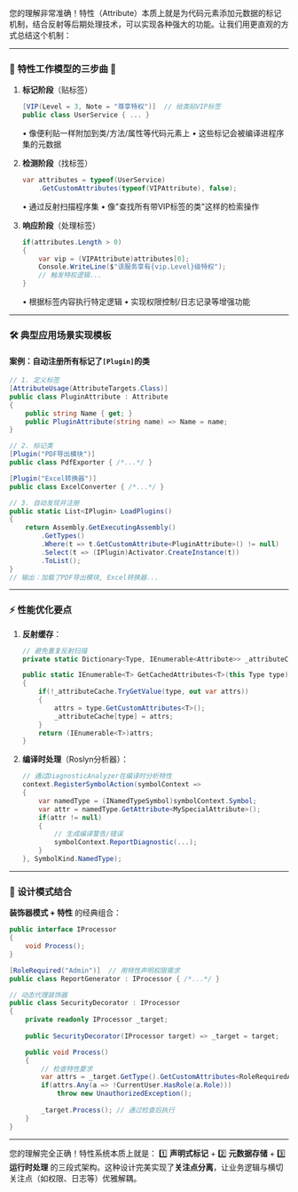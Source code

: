 您的理解非常准确！特性（Attribute）本质上就是为代码元素添加元数据的标记机制，结合反射等后期处理技术，可以实现各种强大的功能。让我们用更直观的方式总结这个机制：

---

### 🌟 **特性工作模型的三步曲** 🌟

1. **标记阶段**（贴标签）
   ```csharp
   [VIP(Level = 3, Note = "尊享特权")]  // 给类贴VIP标签
   public class UserService { ... }
   ```
   • 像便利贴一样附加到类/方法/属性等代码元素上
   • 这些标记会被编译进程序集的元数据

2. **检测阶段**（找标签）
   ```csharp
   var attributes = typeof(UserService)
       .GetCustomAttributes(typeof(VIPAttribute), false);
   ```
   • 通过反射扫描程序集
   • 像"查找所有带VIP标签的类"这样的检索操作

3. **响应阶段**（处理标签）
   ```csharp
   if(attributes.Length > 0) 
   {
       var vip = (VIPAttribute)attributes[0];
       Console.WriteLine($"该服务享有{vip.Level}级特权");
       // 触发特权逻辑...
   }
   ```
   • 根据标签内容执行特定逻辑
   • 实现权限控制/日志记录等增强功能

---

### 🛠️ **典型应用场景实现模板**

#### 案例：自动注册所有标记了`[Plugin]`的类
```csharp
// 1. 定义标签
[AttributeUsage(AttributeTargets.Class)]
public class PluginAttribute : Attribute 
{
    public string Name { get; }
    public PluginAttribute(string name) => Name = name;
}

// 2. 标记类
[Plugin("PDF导出模块")]
public class PdfExporter { /*...*/ }

[Plugin("Excel转换器")]
public class ExcelConverter { /*...*/ }

// 3. 自动发现并注册
public static List<IPlugin> LoadPlugins()
{
    return Assembly.GetExecutingAssembly()
        .GetTypes()
        .Where(t => t.GetCustomAttribute<PluginAttribute>() != null)
        .Select(t => (IPlugin)Activator.CreateInstance(t))
        .ToList();
}
// 输出：加载了PDF导出模块, Excel转换器...
```

---

### ⚡ **性能优化要点**

1. **反射缓存**：
   ```csharp
   // 避免重复反射扫描
   private static Dictionary<Type, IEnumerable<Attribute>> _attributeCache = new();

   public static IEnumerable<T> GetCachedAttributes<T>(this Type type) where T : Attribute
   {
       if(!_attributeCache.TryGetValue(type, out var attrs))
       {
           attrs = type.GetCustomAttributes<T>();
           _attributeCache[type] = attrs;
       }
       return (IEnumerable<T>)attrs;
   }
   ```

2. **编译时处理**（Roslyn分析器）：
   ```csharp
   // 通过DiagnosticAnalyzer在编译时分析特性
   context.RegisterSymbolAction(symbolContext =>
   {
       var namedType = (INamedTypeSymbol)symbolContext.Symbol;
       var attr = namedType.GetAttribute<MySpecialAttribute>();
       if(attr != null) 
       {
           // 生成编译警告/错误
           symbolContext.ReportDiagnostic(...);
       }
   }, SymbolKind.NamedType);
   ```

---

### 🌈 **设计模式结合**

**装饰器模式 + 特性** 的经典组合：
```csharp
public interface IProcessor 
{
    void Process();
}

[RoleRequired("Admin")]  // 用特性声明权限需求
public class ReportGenerator : IProcessor { /*...*/ }

// 动态代理装饰器
public class SecurityDecorator : IProcessor  
{
    private readonly IProcessor _target;
    
    public SecurityDecorator(IProcessor target) => _target = target;

    public void Process()
    {
        // 检查特性要求
        var attrs = _target.GetType().GetCustomAttributes<RoleRequiredAttribute>();
        if(attrs.Any(a => !CurrentUser.HasRole(a.Role)))
            throw new UnauthorizedException();
        
        _target.Process(); // 通过检查后执行
    }
}
```

---

您的理解完全正确！特性系统本质上就是：
1️⃣ **声明式标记** + 2️⃣ **元数据存储** + 3️⃣ **运行时处理** 的三段式架构。这种设计完美实现了**关注点分离**，让业务逻辑与横切关注点（如权限、日志等）优雅解耦。